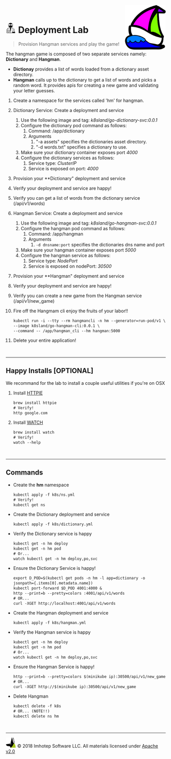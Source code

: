 <img src="../assets/k8sland.png" align="right" width="128" height="auto"/>

<br/>

# <img src="../assets/lab.png" width="32" height="auto"/> Deployment Lab

> Provision Hangman services and play the game!

The hangman game is composed of two separate services namely: **Dictionary** and **Hangman**.

+ **Dictionay** provides a list of words loaded from a dictionary asset directory.
+ **Hangman** calls up to the dictionary to get a list of words and picks a random word.
  It provides apis for creating a new game and validating your letter guesses.


1. Create a namespace for the services called 'hm' for hangman.
2. Dictionary Service: Create a deployment and service
   1. Use the following image and tag: *k8sland/go-dictionary-svc:0.0.1*
   2. Configure the dictionary pod command as follows:
      1. Command: /app/dictionary
      2. Arguments
         1. "-a assets" specifies the dictionaries asset directory.
         2. "-d words.txt" specifies a dictionary to use.
   3. Make sure your dictionary container exposes port *4000*
   4. Configure the dictionary services as follows:
      1. Service type: *ClusterIP*
      2. Service is exposed on port: *4000*
3. Provision your **Dictionary" deployment and service
4. Verify your deployment and service are happy!
5. Verify you can get a list of words from the dictionary service (/api/v1/words)
6. Hangman Service: Create a deployment and service
   1. Use the following image and tag: *k8sland/go-hangman-svc:0.0.1*
   2. Configure the hangman pod command as follows:
      1. Command: /app/hangman
      2. Arguments
         1. `-d dnsname:port` specifies the dictionaries dns name and port
   3. Make sure your hangman container exposes port *5000*
   4. Configure the hangman service as follows:
      1. Service type: *NodePort*
      2. Service is exposed on nodePort: *30500*
7. Provision your **Hangman" deployment and service
8. Verify your deployment and service are happy!
9. Verify you can create a new game from the Hangman service (/api/v1/new_game)
1. Fire off the Hangmam cli enjoy the fruits of your labor!!

   ```shell
   kubectl run -i --tty --rm hangmancli -n hm --generator=run-pod/v1 \
   --image k8sland/go-hangman-cli:0.0.1 \
   --command -- /app/hangman_cli --hm hangman:5000
   ```

1. Delete your entire application!


<br/>

---
## Happy Installs [OPTIONAL]

We recommand for the lab to install a couple useful utilities if you're on OSX

1. Install [HTTPIE](https://httpie.org)

   ```shell
   brew install httpie
   # Verify!
   http google.com
   ```

2. Install [WATCH](http://osxdaily.com/2010/08/22/install-watch-command-on-os-x)

    ```shell
    brew install watch
    # Verify!
    watch --help
    ```

<br/>

---
## Commands

- Create the **hm** namespace

  ```shell
  kubectl apply -f k8s/ns.yml
  # Verify!
  kubectl get ns
  ```

- Create the Dictionary deployment and service

  ```shell
  kubectl apply -f k8s/dictionary.yml
  ```

- Verify the Dictionary service is happy

  ```shell
  kubectl get -n hm deploy
  kubectl get -n hm pod
  # Or...
  watch kubectl get -n hm deploy,po,svc
  ```

- Ensure the Dictionary Service is happy!

  ```shell
  export D_POD=$(kubectl get pods -n hm -l app=dictionary -o jsonpath={.items[0].metadata.name})
  kubectl port-forward $D_POD 4001:4000 &
  http --print=b --pretty=colors :4001/api/v1/words
  # OR...
  curl -XGET http://localhost:4001/api/v1/words
  ```

- Create the Hangman deployment and service

  ```shell
  kubectl apply -f k8s/hangman.yml
  ```

- Verify the Hangman service is happy

  ```shell
  kubectl get -n hm deploy
  kubectl get -n hm pod
  # Or...
  watch kubectl get -n hm deploy,po,svc
  ```

- Ensure the Hangman Service is happy!

  ```shell
  http --print=b --pretty=colors $(minikube ip):30500/api/v1/new_game
  # OR...
  curl -XGET http://$(minikube ip):30500/api/v1/new_game
  ```

- Delete Hangman

  ```shell
  kubectl delete -f k8s
  # OR... (NOTE!!)
  kubectl delete ns hm
  ```

<br/>

---
<img src="../assets/imhotep_logo.png" width="32" height="auto"/> © 2018 Imhotep Software LLC.
All materials licensed under [Apache v2.0](http://www.apache.org/licenses/LICENSE-2.0)
